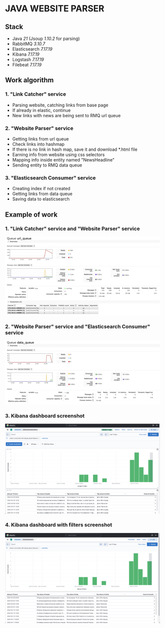 # JAVA WEBSITE PARSER
## Stack
- Java *21* (Jsoup *1.10.2* for parsing)
- RabbitMQ *3.10.7*
- Elasticsearch *7.17.19*
- Kibana *7.17.19*
- Logstash *7.17.19*
- Filebeat *7.17.19*
## Work algorithm
### 1. "Link Catcher" service
- Parsing website, catching links from base page
- If already in elastic, continue
- New links with news are being sent to RMQ url queue
### 2. "Website Parser" service
- Getting links from url queue
- Check links into hashmap
- If there is no link in hash map, save it and download *.html file
- Earning info from website using css selectors
- Mapping info inside entity named "NewsHeadline"
- Sending entity to RMQ data queue
### 3. "Elasticsearch Consumer" service
- Creating index if not created
- Getting links from data queue
- Saving data to elasticsearch

## Example of work
### 1. "Link Catcher" service and "Website Parser" service
![Alt text](/img/1.png "Screenshot of url queue")
### 2. "Website Parser" service and "Elasticsearch Consumer" service
![Alt text](/img/2.png "Screenshot of data queue")
### 3. Kibana dashboard screenshot
![Alt text](/img/3.png "Screenshot of kibana dashboard")
### 4. Kibana dashboard with filters screenshot
![Alt text](/img/4.png "Screenshot of kibana dashboard with filters")